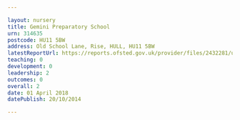 ```yaml
---

layout: nursery
title: Gemini Preparatory School
urn: 314635
postcode: HU11 5BW
address: Old School Lane, Rise, HULL, HU11 5BW
latestReportUrl: https://reports.ofsted.gov.uk/provider/files/2432281/urn/314635.pdf
teaching: 0
development: 0
leadership: 2
outcomes: 0
overall: 2
date: 01 April 2018 
datePublish: 20/10/2014

---
```

